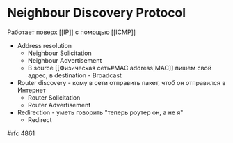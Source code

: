 # Neighbour Discovery Protocol

Работает поверх [[IP]] с помощью [[ICMP]]

* Address resolution
	* Neighbour Solicitation
	* Neighbour Advertisement
	* В source [[Физическая сеть#MAC address|MAC]]  пишем свой адрес, в destination - Broadcast
* Router discovery - кому в сети отправить пакет, чтоб он отправился в Интернет
	* Router Solicitation
	* Router Advertisement
* Redirection - уметь говорить "теперь роутер он, а не я"
	* Redirect

#rfc 4861
